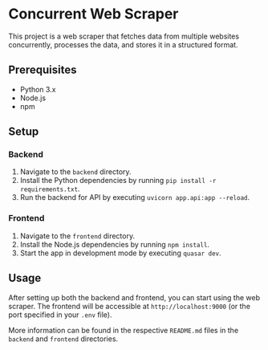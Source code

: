 # Concurrent Web Scraper

This project is a web scraper that fetches data from multiple websites concurrently, processes the data, and stores it in a structured format.

## Prerequisites

- Python 3.x
- Node.js
- npm

## Setup

### Backend

1. Navigate to the `backend` directory.
2. Install the Python dependencies by running `pip install -r requirements.txt`.
3. Run the backend for API by executing `uvicorn app.api:app --reload`.

### Frontend

1. Navigate to the `frontend` directory.
2. Install the Node.js dependencies by running `npm install`.
3. Start the app in development mode by executing `quasar dev`.

## Usage

After setting up both the backend and frontend, you can start using the web scraper. The frontend will be accessible at `http://localhost:9000` (or the port specified in your `.env` file).

More information can be found in the respective `README.md` files in the `backend` and `frontend` directories.

